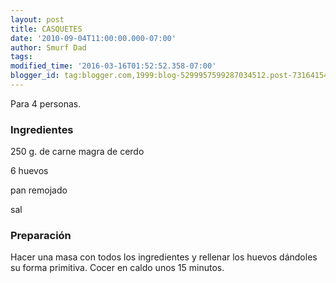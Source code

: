 ```yaml
---
layout: post
title: CASQUETES
date: '2010-09-04T11:00:00.000-07:00'
author: Smurf Dad
tags: 
modified_time: '2016-03-16T01:52:52.358-07:00'
blogger_id: tag:blogger.com,1999:blog-5299957599287034512.post-7316415408500977950
---
```


Para 4 personas.

<h3>Ingredientes</h3>

250 g. de carne magra de cerdo

6 huevos

pan remojado

sal

<h3>Preparación</h3>

Hacer una masa con todos los ingredientes y rellenar los huevos dándoles su forma primitiva. Cocer en caldo unos 15 minutos.

